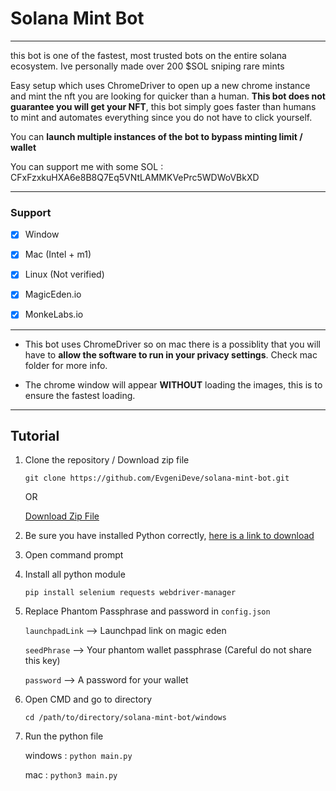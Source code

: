 # Solana Mint Bot

---

this bot is one of the fastest, most trusted bots on the entire solana ecosystem. Ive personally made over 200 $SOL sniping rare mints

Easy setup which uses ChromeDriver to open up a new chrome instance and mint the nft you are looking for quicker than a human. **This bot does not guarantee you will get your NFT**, this bot simply goes faster than humans to mint and automates everything since you do not have to click yourself.

You can **launch multiple instances of the bot to bypass minting limit / wallet**

You can support me with some SOL : CFxFzxkuHXA6e8B8Q7Eq5VNtLAMMKVePrc5WDWoVBkXD

---

### Support

-   [x] Window
-   [x] Mac (Intel + m1)
-   [x] Linux (Not verified)

-   [x] MagicEden.io
-   [x] MonkeLabs.io

---

-   This bot uses ChromeDriver so on mac there is a possiblity that you will have to **allow the software to run in your privacy settings**. Check mac folder for more info.

-   The chrome window will appear **WITHOUT** loading the images, this is to ensure the fastest loading.

---

## Tutorial

1. Clone the repository / Download zip file

    `git clone https://github.com/EvgeniDeve/solana-mint-bot.git`

    OR

    [Download Zip File](https://github.com/EvgeniDeve/solana-mint-bot/archive/refs/heads/main.zip)
    

2. Be sure you have installed Python correctly, [here is a link to download](https://www.python.org/downloads/)

2. Open command prompt

3. Install all python module

   `pip install selenium requests webdriver-manager`
   

4. Replace Phantom Passphrase and password in `config.json`

    `launchpadLink` --> Launchpad link on magic eden

    `seedPhrase` --> Your phantom wallet passphrase (Careful do not share this key)

    `password` --> A password for your wallet

5. Open CMD and go to directory

    `cd /path/to/directory/solana-mint-bot/windows`

6. Run the python file

    windows : `python main.py`

    mac : `python3 main.py`
